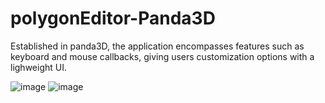 # polygonEditor-Panda3D

Established in panda3D, the application encompasses features such as
keyboard and mouse callbacks, giving users customization options with a
lighweight UI.

![image](https://user-images.githubusercontent.com/66268281/215276095-6d4c358d-a33b-4595-9f62-4f8e1ece2d4a.png)
![image](https://user-images.githubusercontent.com/66268281/215276119-0f7f3a49-d86e-4aac-b380-744d8cd85583.png)

